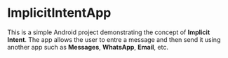 # ImplicitIntentApp 

This is a simple Android project demonstrating the concept of **Implicit Intent**.
The app allows the user to entre a message and then send it using another
app such as **Messages**, **WhatsApp**, **Email**, etc.
